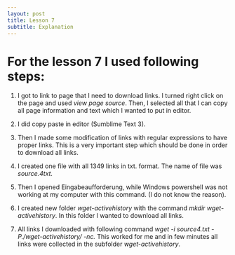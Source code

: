 ```yaml
---
layout: post
title: Lesson 7
subtitle: Explanation
---
```


# For the lesson 7 I used following steps:

1)	I got to link to page that I need to download links. I turned right click on the page and used *view page source*. Then, I selected all that I can copy all page information and text which I wanted to put in editor.

2)	I did copy paste in editor (Sumblime Text 3).

3)	Then I made some modification of links with regular expressions to have proper links. This is a very important step which should be done in order to download all links.

4)	 I created one file with all 1349 links in txt. format. The name of file was _source.4txt._
5)	Then I opened Eingabeaufforderung, while   Windows powershell was not working at my computer with this command. (I do not know the reason).

6)	 I created new folder _wget-activehistory_ with the command _mkdir wget-activehistory_. In this folder I wanted to download all links.

7)	  All links I downloaded with following command _wget -i source4.txt -P./wget-activehistory/ -nc._ This worked for me and in few minutes all links were collected in the subfolder _wget-activehistory_. 
